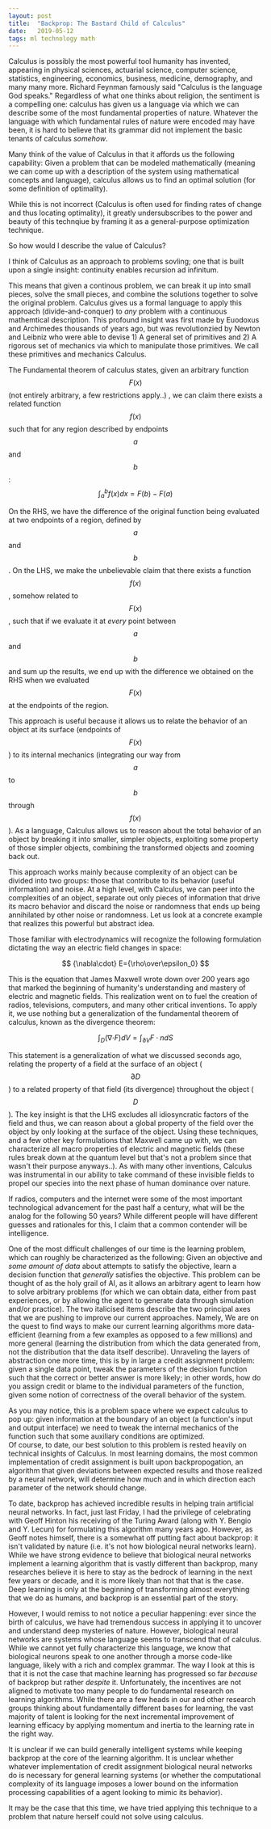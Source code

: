 ```yaml
---
layout: post
title:  "Backprop: The Bastard Child of Calculus"
date:   2019-05-12
tags: ml technology math
---
```


Calculus is possibly the most powerful tool humanity has invented, appearing in physical sciences, actuarial science, computer science, statistics, engineering, economics, business, medicine, demography, and many many more. 
Richard Feynman famously said "Calculus is the language God speaks." Regardless of what one thinks about religion, the sentiment is a compelling one: calculus has given us a language via which we can describe some of the most fundamental properties of nature. Whatever the language with which fundamental rules of nature were encoded may have been, it is hard to believe that its grammar did not implement the basic tenants of calculus _somehow_.

Many think of the value of Calculus in that it affords us the following capability: Given a problem that can be modeled mathematically (meaning we can come up with a description of the system using mathematical concepts and language), calculus allows us to find an optimal solution (for some definition of optimality).

While this is not incorrect (Calculus is often used for finding rates of change and thus locating optimality), it greatly undersubscribes to the power and beauty of this technqiue by framing it as a general-purpose optimization technique.

So how would I describe the value of Calculus? 

I think of Calculus as an approach to problems sovling; one that is built upon a single insight: continuity enables recursion ad infinitum.

This means that given a continous problem, we can break it up into small pieces, solve the small pieces, and combine the solutions together to solve the original problem. Calculus gives us a formal language to apply this approach (divide-and-conquer) to _any_ problem with a continuous mathemtical description.
This profound insight was first made by Euodoxus and Archimedes thousands of years ago, but was revolutionzied by Newton and Leibniz who were able to devise 1) A general set of primitives and 2) A rigorous set of mechanics via which to manipulate those primitives. We call these primitives and mechanics Calculus.

The Fundamental theorem of calculus states, given an arbitrary function $$F(x)$$ (not entirely arbitrary, a few restrictions apply..) , we can claim there exists a related function $$f(x)$$ such that for any region described by endpoints $$a$$ and $$b$$:
$$ \int_a^b f(x) dx = F(b) - F(a) $$

On the RHS, we have the difference of the original function being evaluated at two endpoints of a region, defined by $$a$$ and $$b$$. 
On the LHS, we make the unbelievable claim that there exists a function $$f(x)$$, somehow related to $$F(x)$$, such that if we evaluate it at _every_ point between $$a$$ and $$b$$ and sum up the results, we end up with the difference we obtained on the RHS when we evaluated $$F(x)$$ at the endpoints of the region.

This approach is useful because it allows us to relate the behavior of an object at its surface (endpoints of $$F(x)$$) to its internal mechanics (integrating our way from $$a$$ to $$b$$ through $$f(x)$$). 
As a language, Calculus allows us to reason about the total behavior of an object by breaking it into smaller, simpler objects, exploiting some property of those simpler objects, combining the transformed objects and zooming back out.

This approach works mainly because complexity of an object can be divided into two groups: those that contribute to its behavior (useful information) and noise. At a high level, with Calculus, we can peer into the complexities of an object, separate out only pieces of information that drive its macro behavior and discard the noise or randomness that ends up being annihilated by other noise or randomness. Let us look at a concrete example that realizes this powerful but abstract idea.

Those familiar with electrodynamics will recognize the following formulation dictating the way an electric field changes in space:

$$ {\nabla\cdot} E={\rho\over\epsilon_0} $$

This is the equation that James Maxwell wrote down over 200 years ago that marked the beginning of humanity's understanding and mastery of electric and magnetic fields.
This realization went on to fuel the creation of radios, televisions, computers, and many other critical inventions. 
To apply it, we use nothing but a generalization of the fundamental theorem of calculus, known as the divergence theorem:

$$  \int_D ({\nabla\cdot} F)dV=\int_{\partial V} F\cdot ndS  $$

This statement is a generalization of what we discussed seconds ago, relating the property of a field at the surface of an object ($$\partial D$$) to a related property of that field (its divergence) throughout the object ($$D$$). The key insight is that the LHS excludes all idiosyncratic factors of the field and thus, we can reason about a global property of the field over the object by only looking at the surface of the object.
Using these techniques, and a few other key formulations that Maxwell came up with, we can characterize all macro properties of electric and magnetic fields (these rules break down at the quantum level but that's not a problem since that wasn't their purpose anyways..).
As with many other inventions, Calculus was instrumental in our ability to take command of these invisible fields to propel our species into the next phase of human dominance over nature.

If radios, computers and the internet were some of the most important technological advancement for the past half a century, what will be the analog for the following 50 years? While different people will have different guesses and rationales for this, I claim that a common contender will be intelligence.

One of the most difficult challenges of our time is the learning problem, which can roughly be characterized as the following: Given an objective and _some amount of data_ about attempts to satisfy the objective, learn a decision function that _generally_ satisfies the objective.
This problem can be thought of as the holy grail of AI, as it allows an arbitrary agent to learn how to solve arbitrary problems (for which we can obtain data, either from past experiences, or by allowing the agent to generate data through simulation and/or practice). The two italicised items describe the two principal axes that we are pushing to improve our current approaches.
Namely, We are on the quest to find ways to make our current learning algorithms more data-efficient (learning from a few examples as opposed to a few millions) and more general (learning the distribution from which the data generated from, not the distribution that the data itself describe). 
Unraveling the layers of abstraction one more time, this is by in large a credit assignment problem: given a single data point, tweak the parameters of the decision function such that the correct or better answer is more likely; in other words, how do you assign credit or blame to the individual parameters of the function, given some notion of correctness of the overall behavior of the system.

As you may notice, this is a problem space where we expect calculus to pop up: given information at the boundary of an object (a function's input and output interface) we need to tweak the internal mechanics of the function such that some auxiliary conditions are optimized.  
Of course, to date, our best solution to this problem is rested heavily on technical insights of Calculus. In most learning domains, the most common implementation of credit assignment is built upon backpropogation, an algorithm that given deviations between expected results and those realized by a neural network, will determine how much and in which direction each parameter of the network should change.

To date, backprop has achieved incredible results in helping train artificial neural networks. In fact, just last Friday, I had the privilege of celebrating with Geoff Hinton his receiving of the Turing Award (along with Y. Bengio and Y. Lecun) for formulating this algorithm many years ago. However, as Geoff notes himself, there is a somewhat off putting fact about backprop: it isn't validated by nature (i.e. it's not how biological neural networks learn).
While we have strong evidence to believe that biological neural networks implement a learning algorithm that is vastly different than backprop, many researches believe it is here to stay as the bedrock of learning in the next few years or decade, and it is more likely than not that that is the case. Deep learning is only at the beginning of transforming almost everything that we do as humans, and backprop is an essential part of the story.

However, I would remiss to not notice a peculiar happening: ever since the birth of calculus, we have had tremendous success in applying it to uncover and understand deep mysteries of nature. 
However, biological neural networks are systems whose language seems to transcend that of calculus. While we cannot yet fully characterize this language, we know that biological neurons speak to one another through a morse code-like language, likely with a rich and complex grammar.
The way I look at this is that it is not the case that machine learning has progressed so far _because_ of backprop but rather _despite_ it.
Unfortunately, the incentives are not aligned to motivate too many people to do fundamental research on learning algorithms. While there are a few heads in our and other research groups thinking about fundamentally different bases for learning, the vast majority of talent is looking for the next incremental improvement of learning efficacy by applying momentum and inertia to the learning rate in the right way.

It is unclear if we can build generally intelligent systems while keeping backprop at the core of the learning algorithm. It is unclear whether whatever implementation of credit assignment biological neural networks do is necessary for general learning systems (or whether the computational complexity of its language imposes a lower bound on the information processing capabilities of a agent looking to mimic its behavior).

It may be the case that this time, we have tried applying this technique to a problem that nature herself could not solve using calculus.

